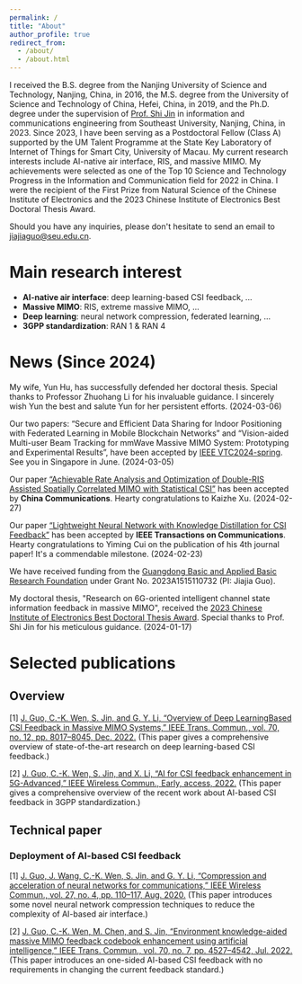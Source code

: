 ```yaml
---
permalink: /
title: "About"
author_profile: true
redirect_from: 
  - /about/
  - /about.html
---
```

I received the B.S. degree from the Nanjing University of Science and Technology, Nanjing, China, in 2016, the M.S. degree from the University of Science and Technology of China, Hefei, China, in 2019, and the Ph.D. degree under the supervision of [Prof. Shi Jin](https://radio.seu.edu.cn/2018/0423/c19937a213534/page.htm) in information and communications engineering from Southeast University, Nanjing, China, in 2023. Since 2023, I have been serving as a Postdoctoral Fellow (Class A) supported by the UM Talent Programme at the State Key Laboratory of Internet of Things for Smart City, University of Macau. My current research interests include AI-native air interface, RIS, and massive MIMO. My achievements were selected as one of the Top 10 Science and Technology Progress in the Information and Communication field for 2022 in China. I were the recipient of the First Prize from Natural Science of the Chinese Institute of Electronics and the 2023 Chinese Institute of Electronics Best Doctoral Thesis Award.

Should you have any inquiries, please don't hesitate to send an email to [jiajiaguo@seu.edu.cn](mailto:jiajiaguo@seu.edu.cn).
 

# **Main research interest**

- **AI-native air interface**: deep learning-based CSI feedback, ...
- **Massive MIMO**: RIS, extreme massive MIMO, ...
- **Deep learning**: neural network compression, federated learning, ...
- **3GPP standardization**: RAN 1 & RAN 4

# **News**  (Since 2024)

My wife, Yun Hu, has successfully defended her doctoral thesis. Special thanks to Professor Zhuohang Li for his invaluable guidance. I sincerely wish Yun the best and salute Yun for her persistent efforts. (2024-03-06)


Our two papers: “Secure and Efficient Data Sharing for Indoor Positioning with Federated Learning in Mobile Blockchain Networks” and “Vision-aided Multi-user Beam Tracking for mmWave Massive MIMO System: Prototyping and Experimental Results”, have been accepted by [IEEE VTC2024-spring](https://events.vtsociety.org/vtc2024-spring/). See you in Singapore in June. (2024-03-05)

Our paper [“Achievable Rate Analysis and Optimization of Double-RIS Assisted Spatially Correlated MIMO with Statistical CSI”](https://arxiv.org/abs/2403.07274) has been accepted by **China Communications**. Hearty congratulations to Kaizhe Xu. (2024-02-27)



Our paper [“Lightweight Neural Network with Knowledge Distillation for CSI Feedback”](https://arxiv.org/abs/2210.17113) has been accepted by **IEEE Transactions on Communications**. Hearty congratulations to Yiming Cui on the publication of his 4th journal paper! It's a commendable milestone. (2024-02-23)

We have received funding from the [Guangdong Basic and Applied Basic Research Foundation](http://gdstc.gd.gov.cn/zwgk_n/tzgg/content/post_4361130.html) under Grant No. 2023A1515110732 (PI: Jiajia Guo). 

My doctoral thesis, "Research on 6G-oriented intelligent channel state information feedback in massive MIMO", received the [2023 Chinese Institute of Electronics Best Doctoral Thesis Award](https://www.cie.org.cn/list_43/12007.html). Special thanks to Prof. Shi Jin for his meticulous guidance. (2024-01-17)

# **Selected publications**

## **Overview**

[1]  [J. Guo, C.-K. Wen, S. Jin, and G. Y. Li, “Overview of Deep LearningBased CSI Feedback in Massive MIMO Systems,” IEEE Trans. Commun., vol. 70, no. 12, pp. 8017–8045, Dec. 2022.](https://ieeexplore.ieee.org/document/9931713) (This paper gives a comprehensive overview of state-of-the-art research on deep learning-based CSI feedback.)

[2]  [J. Guo, C.-K. Wen, S. Jin, and X. Li, “AI for CSI feedback enhancement in 5G-Advanced,” IEEE Wireless Commun., Early, access, 2022.](https://ieeexplore.ieee.org/document/9970357) (This paper gives a comprehensive overview of the recent work about AI-based CSI feedback in 3GPP standardization.)

## **Technical paper**

### Deployment of AI-based CSI feedback

[1] [J. Guo, J. Wang, C.-K. Wen, S. Jin, and G. Y. Li, “Compression and acceleration of neural networks for communications,” IEEE Wireless Commun., vol. 27, no. 4, pp. 110–117, Aug. 2020.](https://ieeexplore.ieee.org/document/9136588) (This paper introduces some novel neural network compression techniques to reduce the complexity of AI-based air interface.)


[2] [J. Guo, C.-K. Wen, M. Chen, and S. Jin, “Environment knowledge-aided massive MIMO feedback codebook enhancement using artificial intelligence,” IEEE Trans. Commun., vol. 70, no. 7, pp. 4527–4542, Jul. 2022.](https://ieeexplore.ieee.org/document/9789120) (This paper introduces an one-sided AI-based CSI feedback with no requirements in changing the current feedback standard.)



